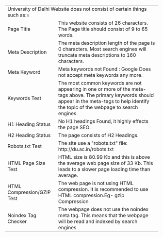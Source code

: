 <html>
<body>
<table>
<tr>
<td colspan="2">University of Delhi Website does not consist of certain things such as:= </td></tr>
<tr><td>Page Title</td><td> This website consists of 26 characters. The Page title should consist of 9 to 65 words.</td></tr>
<tr><td>Meta Description</td><td>  The meta description length of the page is 0 characters. Most search engines will truncate meta descriptions to 160 characters.</td></tr>
<tr><td>Meta Keyword</td><td>Meta keywords not Found : Google Does not accept meta keywords any more.</td></tr>
<tr><td>Keywords Test</td><td>The most common keywords are not appearing in one or more of the meta-tags above. 
The primary keywords should appear in the meta-tags to help identify the topic of the webpage to search engines.</td></tr>
<tr><td>H1 Heading Status</td><td>No H1 headings Found, it highly effects the page SEO.</td></tr>
<tr><td>H2 Heading Status</td><td>The page consists of H2 Headings.</td></tr>
<tr><td>Robots.txt Test	</td><td>The site use a "robots.txt" file: http://du.ac.in/robots.txt</td></tr>
<tr><td>HTML Page Size Test	</td><td>HTML size is 80.99 Kb and this is above the average web page size of 33 Kb. 
This leads to a slower page loading time than average.</td></tr>
<tr><td>HTML Compression/GZIP Test	</td><td>The web page is not using HTML compression. It is recommended to use HTML compression.Eg- gzip Compression</td></tr>
<tr><td>Noindex Tag Checker	</td><td>The webpage does not use the noindex meta tag. This means that the webpage will be read and indexed by search engines.</td></tr>
</table>
</body>
</html>
